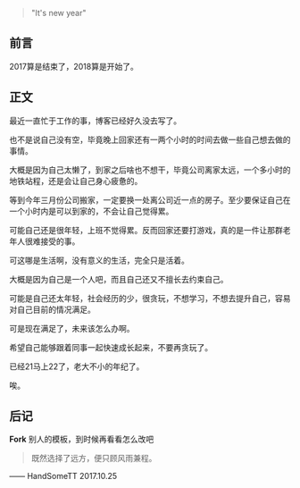 >"It's new year"


## 前言
2017算是结束了，2018算是开始了。


## 正文

最近一直忙于工作的事，博客已经好久没去写了。

也不是说自己没有空，毕竟晚上回家还有一两个小时的时间去做一些自己想去做的事情。

大概是因为自己太懒了，到家之后啥也不想干，毕竟公司离家太远，一个多小时的地铁站程，还是会让自己身心疲惫的。

等到今年三月份公司搬家，一定要换一处离公司近一点的房子。至少要保证自己在一个小时内是可以到家的，不会让自己觉得累。

可能自己还是很年轻，上班不觉得累。反而回家还要打游戏，真的是一件让那群老年人很难接受的事。

可这哪是生活啊，没有意义的生活，完全只是活着。

大概是因为自己是一个人吧，而且自己还又不擅长去约束自己。

可能是自己还太年轻，社会经历的少，很贪玩，不想学习，不想去提升自己，容易对自己目前的情况满足。

可是现在满足了，未来该怎么办啊。

希望自己能够跟着同事一起快速成长起来，不要再贪玩了。

已经21马上22了，老大不小的年纪了。

唉。


## 后记

**Fork** 别人的模板，到时候再看看怎么改吧

>既然选择了远方，便只顾风雨兼程。

—— HandSomeTT 2017.10.25